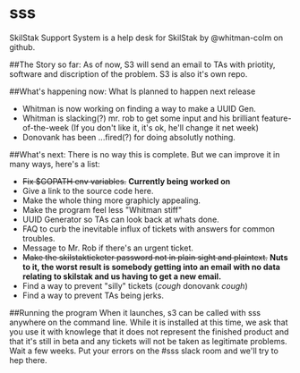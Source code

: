# sss
SkilStak Support System is a help desk for SkilStak by @whitman-colm on github.


##The Story so far:
As of now, S3 will send an email to TAs with priotity, software and discription of the problem. S3 is also it's own repo.

##What's happening now:
What Is planned to happen next release
* Whitman is now working on finding a way to make a UUID Gen.
* Whitman is slacking(?) mr. rob to get some input and his brilliant feature-of-the-week (If you don't like it, it's ok, he'll change it net week)
* Donovank has been ...fired(?) for doing absolutly nothing.

##What's next:
There is no way this is complete. But we can improve it in many ways, here's a list:
* ~~Fix $GOPATH env variables.~~ **Currently being worked on**
* Give a link to the source code here.
* Make the whole thing more graphicly appealing.
* Make the program feel less "Whitman stiff"
* UUID Generator so TAs can look back at whats done.
* FAQ to curb the inevitable influx of tickets with answers for common troubles.
* Message to Mr. Rob if there's an urgent ticket.
* ~~Make the skilstakticketer password not in plain sight and plaintext.~~ **Nuts to it, the worst result is somebody getting into an email with no data relating to skilstak and us having to get a new email.**
* Find a way to prevent "silly" tickets (*cough* donovank *cough*)
* Find a way to prevent TAs being jerks.

##Running the program
When it launches, s3 can be called with sss anywhere on the command line. While it is installed at this time, we ask that you use it with knowlege that it does not represent the finished product and that it's still in beta and any tickets will not be taken as legitimate problems. Wait a few weeks. Put your errors on the #sss slack room and we'll try to hep there.

